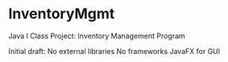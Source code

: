 # InventoryMgmt
Java I Class Project: Inventory Management Program

Initial draft:
No external libraries
No frameworks
JavaFX for GUI
